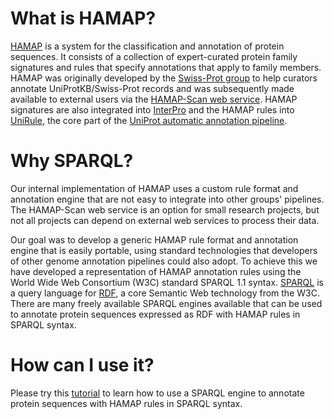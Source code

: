 # What is HAMAP?

[HAMAP](https://hamap.expasy.org) is a system for the classification and annotation of protein sequences. 
It consists of a collection of expert-curated protein family signatures and rules that specify annotations that apply to family members.
HAMAP was originally developed by the [Swiss-Prot group](https://www.sib.swiss/alan-bridge-group) to help curators annotate UniProtKB/Swiss-Prot records and was subsequently made available to external users via the [HAMAP-Scan web service](https://hamap.expasy.org/hamap_scan.html). HAMAP signatures are also integrated into [InterPro](http://www.ebi.ac.uk/interpro) and the HAMAP rules into [UniRule](https://www.uniprot.org/help/unirule), the core part of the [UniProt automatic annotation pipeline](https://www.uniprot.org/help/automatic_annotation).

# Why SPARQL?

Our internal implementation of HAMAP uses a custom rule format and annotation engine that are not easy to integrate into other groups' pipelines. The HAMAP-Scan web service is an option for small research projects, but not all projects can depend on external web services to process their data.

Our goal was to develop a generic HAMAP rule format and annotation engine that is easily portable, using standard technologies that developers of other genome annotation pipelines could also adopt. To achieve this we have developed a representation of HAMAP annotation rules using the World Wide Web Consortium (W3C) standard SPARQL 1.1 syntax. [SPARQL](https://en.wikipedia.org/wiki/SPARQL) is a query language for [RDF](https://en.wikipedia.org/wiki/Resource_Description_Framework), a core Semantic Web technology from the W3C. There are many freely available SPARQL engines available that can be used to annotate protein sequences expressed as RDF with HAMAP rules in SPARQL syntax.

# How can I use it?

Please try this [tutorial](Tutorial.md) to learn how to use a SPARQL engine to annotate protein sequences with HAMAP rules in SPARQL syntax.


